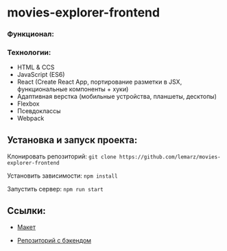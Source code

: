 # movies-explorer-frontend

### Функционал:


### Технологии:
+ HTML & CCS
+ JavaScript (ES6)
+ React (Create React App, портирование разметки в JSX, функциональные компоненты + хуки)
+ Адаптивная верстка (мобильные устройства, планшеты, десктопы)
+ Flexbox
+ Псевдоклассы
+ Webpack


## Установка и запуск проекта:
Клонировать репозиторий: `git clone https://github.com/lemarz/movies-explorer-frontend`

Установить зависимости: `npm install`

Запустить сервер: `npm run start`

## Ссылки:
+ [Макет](https://disk.yandex.ru/d/XvBdWqkYPqxO-A)

[//]: # (+ [Сайт]&#40;&#41;)
+ [Репозиторий с бэкендом](https://github.com/lemarz/movies-explorer-api)

